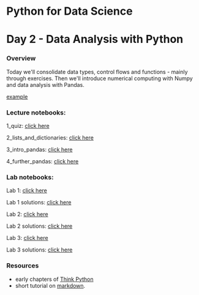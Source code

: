 
# Python for Data Science
# Day 2 - Data Analysis with Python
### Overview
Today we'll consolidate data types, control flows and functions - mainly through exercises. Then we'll introduce numerical computing with Numpy and data analysis with Pandas.

<a href="http://example.com/" target="_blank">example</a>

### Lecture notebooks:

1_quiz: [click here](https://colab.research.google.com/github/worldbank/Python-for-Data-Science/blob/master/June_2021_ETEC/day_2/1_quiz.ipynb)

2_lists_and_dictionaries: [click here](https://colab.research.google.com/github/worldbank/Python-for-Data-Science/blob/master/June_2021_ETEC/day_2/)

3_intro_pandas: [click here](https://colab.research.google.com/github/worldbank/Python-for-Data-Science/blob/master/June_2021_ETEC/day_2/3_intro_pandas.ipynb)

4_further_pandas: [click here](https://colab.research.google.com/github/worldbank/Python-for-Data-Science/blob/master/June_2021_ETEC/day_2/4_further_pandas.ipynb)

### Lab notebooks:
Lab 1: [click here](https://colab.research.google.com/github/worldbank/Python-for-Data-Science/blob/master/June_2021_ETEC/day_2/lab_1_pandas.ipynb)

Lab 1 solutions: [click here](https://colab.research.google.com/github/worldbank/Python-for-Data-Science/blob/master/June_2021_ETEC/day_2//lab_1_pandas_solutions.ipynb)

Lab 2: [click here](https://colab.research.google.com/github/worldbank/Python-for-Data-Science/blob/master/June_2021_ETEC/day_2/lab_1.ipynb)

Lab 2 solutions: [click here](https://colab.research.google.com/github/worldbank/Python-for-Data-Science/blob/master/June_2021_ETEC/day_2//lab_1_solutions.ipynb)

Lab 3: [click here](https://colab.research.google.com/github/worldbank/Python-for-Data-Science/blob/master/June_2021_ETEC/day_2/lab_2.ipynb)

Lab 3 solutions: [click here](https://colab.research.google.com/github/worldbank/Python-for-Data-Science/blob/master/June_2021_ETEC/day_2//lab_2_solutions.ipynb)

### Resources
* early chapters of [Think Python](http://greenteapress.com/thinkpython2/thinkpython2.pdf)
* short tutorial on [markdown](https://commonmark.org/help/).
